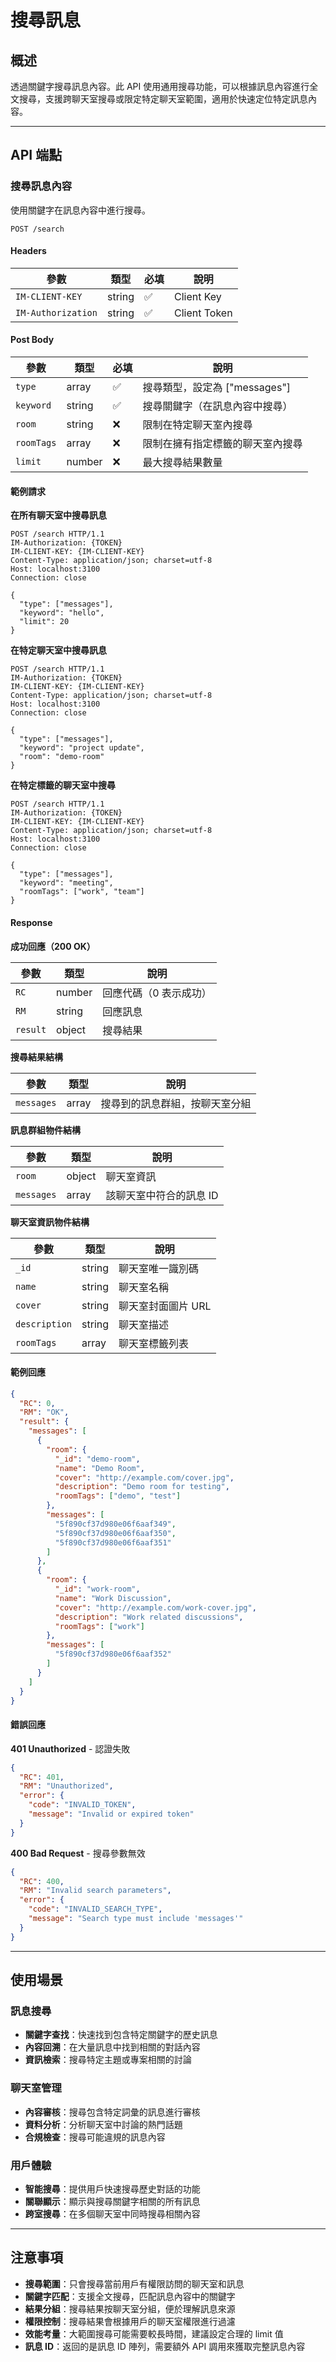 # 搜尋訊息

## 概述

透過關鍵字搜尋訊息內容。此 API 使用通用搜尋功能，可以根據訊息內容進行全文搜尋，支援跨聊天室搜尋或限定特定聊天室範圍，適用於快速定位特定訊息內容。

------

## API 端點

### 搜尋訊息內容

使用關鍵字在訊息內容中進行搜尋。

```http
POST /search
```

#### Headers

| 參數               | 類型   | 必填 | 說明           |
| ------------------ | ------ | ---- | -------------- |
| `IM-CLIENT-KEY`    | string | ✅    | Client Key     |
| `IM-Authorization` | string | ✅    | Client Token   |

#### Post Body

| 參數       | 類型     | 必填 | 說明                                      |
| ---------- | -------- | ---- | ----------------------------------------- |
| `type`     | array    | ✅    | 搜尋類型，設定為 ["messages"]             |
| `keyword`  | string   | ✅    | 搜尋關鍵字（在訊息內容中搜尋）            |
| `room`     | string   | ❌    | 限制在特定聊天室內搜尋                    |
| `roomTags` | array    | ❌    | 限制在擁有指定標籤的聊天室內搜尋          |
| `limit`    | number   | ❌    | 最大搜尋結果數量                          |

#### 範例請求

**在所有聊天室中搜尋訊息**

```http
POST /search HTTP/1.1
IM-Authorization: {TOKEN}
IM-CLIENT-KEY: {IM-CLIENT-KEY}
Content-Type: application/json; charset=utf-8
Host: localhost:3100
Connection: close

{
  "type": ["messages"],
  "keyword": "hello",
  "limit": 20
}
```

**在特定聊天室中搜尋訊息**

```http
POST /search HTTP/1.1
IM-Authorization: {TOKEN}
IM-CLIENT-KEY: {IM-CLIENT-KEY}
Content-Type: application/json; charset=utf-8
Host: localhost:3100
Connection: close

{
  "type": ["messages"],
  "keyword": "project update",
  "room": "demo-room"
}
```

**在特定標籤的聊天室中搜尋**

```http
POST /search HTTP/1.1
IM-Authorization: {TOKEN}
IM-CLIENT-KEY: {IM-CLIENT-KEY}
Content-Type: application/json; charset=utf-8
Host: localhost:3100
Connection: close

{
  "type": ["messages"],
  "keyword": "meeting",
  "roomTags": ["work", "team"]
}
```

#### Response

**成功回應（200 OK）**

| 參數     | 類型   | 說明                   |
| -------- | ------ | ---------------------- |
| `RC`     | number | 回應代碼（0 表示成功） |
| `RM`     | string | 回應訊息               |
| `result` | object | 搜尋結果               |

**搜尋結果結構**

| 參數       | 類型   | 說明                              |
| ---------- | ------ | --------------------------------- |
| `messages` | array  | 搜尋到的訊息群組，按聊天室分組    |

**訊息群組物件結構**

| 參數       | 類型   | 說明                      |
| ---------- | ------ | ------------------------- |
| `room`     | object | 聊天室資訊                |
| `messages` | array  | 該聊天室中符合的訊息 ID   |

**聊天室資訊物件結構**

| 參數            | 類型    | 說明                      |
| --------------- | ------- | ------------------------- |
| `_id`           | string  | 聊天室唯一識別碼          |
| `name`          | string  | 聊天室名稱                |
| `cover`         | string  | 聊天室封面圖片 URL        |
| `description`   | string  | 聊天室描述                |
| `roomTags`      | array   | 聊天室標籤列表            |

#### 範例回應

```json
{
  "RC": 0,
  "RM": "OK",
  "result": {
    "messages": [
      {
        "room": {
          "_id": "demo-room",
          "name": "Demo Room",
          "cover": "http://example.com/cover.jpg",
          "description": "Demo room for testing",
          "roomTags": ["demo", "test"]
        },
        "messages": [
          "5f890cf37d980e06f6aaf349",
          "5f890cf37d980e06f6aaf350",
          "5f890cf37d980e06f6aaf351"
        ]
      },
      {
        "room": {
          "_id": "work-room",
          "name": "Work Discussion",
          "cover": "http://example.com/work-cover.jpg",
          "description": "Work related discussions",
          "roomTags": ["work"]
        },
        "messages": [
          "5f890cf37d980e06f6aaf352"
        ]
      }
    ]
  }
}
```

#### 錯誤回應

**401 Unauthorized** - 認證失敗

```json
{
  "RC": 401,
  "RM": "Unauthorized",
  "error": {
    "code": "INVALID_TOKEN",
    "message": "Invalid or expired token"
  }
}
```

**400 Bad Request** - 搜尋參數無效

```json
{
  "RC": 400,
  "RM": "Invalid search parameters",
  "error": {
    "code": "INVALID_SEARCH_TYPE",
    "message": "Search type must include 'messages'"
  }
}
```

------

## 使用場景

### 訊息搜尋
- **關鍵字查找**：快速找到包含特定關鍵字的歷史訊息
- **內容回溯**：在大量訊息中找到相關的對話內容
- **資訊檢索**：搜尋特定主題或專案相關的討論

### 聊天室管理
- **內容審核**：搜尋包含特定詞彙的訊息進行審核
- **資料分析**：分析聊天室中討論的熱門話題
- **合規檢查**：搜尋可能違規的訊息內容

### 用戶體驗
- **智能搜尋**：提供用戶快速搜尋歷史對話的功能
- **關聯顯示**：顯示與搜尋關鍵字相關的所有訊息
- **跨室搜尋**：在多個聊天室中同時搜尋相關內容

------

## 注意事項

- **搜尋範圍**：只會搜尋當前用戶有權限訪問的聊天室和訊息
- **關鍵字匹配**：支援全文搜尋，匹配訊息內容中的關鍵字
- **結果分組**：搜尋結果按聊天室分組，便於理解訊息來源
- **權限控制**：搜尋結果會根據用戶的聊天室權限進行過濾
- **效能考量**：大範圍搜尋可能需要較長時間，建議設定合理的 limit 值
- **訊息 ID**：返回的是訊息 ID 陣列，需要額外 API 調用來獲取完整訊息內容
